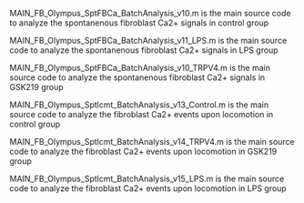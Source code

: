 MAIN_FB_Olympus_SptFBCa_BatchAnalysis_v10.m
is the main source code to analyze the spontanenous fibroblast Ca2+ signals in control group

MAIN_FB_Olympus_SptFBCa_BatchAnalysis_v11_LPS.m
is the main source code to analyze the spontanenous fibroblast Ca2+ signals in LPS group

MAIN_FB_Olympus_SptFBCa_BatchAnalysis_v10_TRPV4.m
is the main source code to analyze the spontanenous fibroblast Ca2+ signals in GSK219 group

MAIN_FB_Olympus_Sptlcmt_BatchAnalysis_v13_Control.m
is the main source code to analyze the fibroblast Ca2+ events upon locomotion in control group

MAIN_FB_Olympus_Sptlcmt_BatchAnalysis_v14_TRPV4.m
is the main source code to analyze the fibroblast Ca2+ events upon locomotion in GSK219 group

MAIN_FB_Olympus_Sptlcmt_BatchAnalysis_v15_LPS.m
is the main source code to analyze the fibroblast Ca2+ events upon locomotion in LPS group





